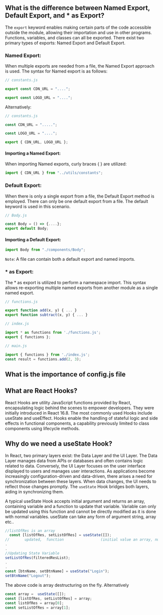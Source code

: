 ## What is the difference between Named Export, Default Export, and * as Export?

The `export` keyword enables making certain parts of the code accessible outside the module, allowing their importation and use in other programs. Functions, variables, and classes can all be exported. There exist two primary types of exports: Named Export and Default Export.

### Named Export:
When multiple exports are needed from a file, the Named Export approach is used. The syntax for Named export is as follows:

```jsx
// constants.js

export const CDN_URL = "....";

export const LOGO_URL = "....";
```
Alternatively:
```jsx
// constants.js

const CDN_URL = ".....";

const LOGO_URL = "....";

export { CDN_URL, LOGO_URL };
```

#### Importing a Named Export:
When importing Named exports, curly braces { } are utilized:
```jsx
import { CDN_URL } from "../utils/constants";
```

### Default Export:
When there is only a single export from a file, the Default Export method is employed. There can only be one default export from a file. The default keyword is used in this scenario.
```jsx
// Body.js

const Body = () => {....};
export default Body;
```

#### Importing a Default Export:
```jsx
import Body from "./components/Body";
```

`Note`: A file can contain both a default export and named imports.

### * as Export:
The * as export is utilized to perform a namespace import. This syntax allows re-exporting multiple named exports from another module as a single named export.

```jsx
// functions.js

export function add(x, y) { ... }
export function subtract(x, y) { ... }

// index.js

import * as functions from './functions.js';
export { functions };

// main.js

import { functions } from './index.js';
const result = functions.add(2, 3);
```


## What is the importance of config.js file

## What are React Hooks?
React Hooks are utility JavaScript functions provided by React, encapsulating logic behind the scenes to empower developers. They were initially introduced in React 16.8. The most commonly used Hooks include useState and useEffect. Hooks enable the handling of stateful logic and side effects in functional components, a capability previously limited to class components using lifecycle methods.

## Why do we need a useState Hook?

In React, two primary layers exist: the Data Layer and the UI Layer. The Data Layer manages data from APIs or databases and often contains logic related to data. Conversely, the UI Layer focuses on the user interface displayed to users and manages user interactions. As applications become increasingly configuration-driven and data-driven, there arises a need for synchronization between these layers. When data changes, the UI needs to reflect those changes promptly. The `useState` Hook bridges both layers, aiding in synchronizing them.

A typical useState Hook accepts initial argument and returns an array, containing variable and a function to update that variable. Variable can only be updated using this function and cannot be directly modified as it is done with normal variables. useState can take any form of argument string, array etc..
```jsx
//listOfRes is an array
  const [listOfRes, setListOfRes] = useState([]);
//       updated,  function                 (initial value an array, null, empty array)
.
.
//Updating State Variable
setListOfRes(filteredResList);
.
.
const [btnName, setBtnName] = useState("Login");
setBtnName("Logout");
```
The above code is array destructuring on the fly.
Alternatively
```jsx
const array =  useState([]);
const [listOfRes, setListOfRes] = array;
const listOfRes = array[0];
const setListOfRes = array[1];
```